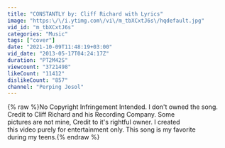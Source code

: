 ```yaml
---
title: "CONSTANTLY by: Cliff Richard with Lyrics"
image: "https:\/\/i.ytimg.com\/vi\/m_tbXCxtJ6s\/hqdefault.jpg"
vid_id: "m_tbXCxtJ6s"
categories: "Music"
tags: ["cover"]
date: "2021-10-09T11:48:19+03:00"
vid_date: "2013-05-17T04:24:17Z"
duration: "PT2M42S"
viewcount: "3721498"
likeCount: "11412"
dislikeCount: "857"
channel: "Perping Josol"
---
```

{% raw %}No Copyright Infringement Intended. I don't owned the song.<br />Credit to Cliff Richard and his Recording Company. Some <br />pictures are not mine, Credit to it's rightful owner. I created <br />this video purely for entertainment only. This song is my favorite<br />during my teens.{% endraw %}

